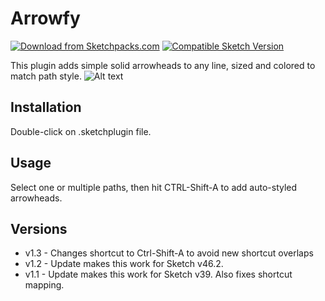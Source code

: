 # Arrowfy
[![Download from Sketchpacks.com](https://badges.sketchpacks.com/plugins/com.jocelynlin.sketch.arrowfy/version.svg)](https://api.sketchpacks.com/v1/plugins/com.jocelynlin.sketch.arrowfy/download) [![Compatible Sketch Version](https://badges.sketchpacks.com/plugins/com.jocelynlin.sketch.arrowfy/compatibility.svg)](https://sketchpacks.com/joclin/arrowfy)

This plugin adds simple solid arrowheads to any line, sized and colored to match path style.
![Alt text](https://github.com/joclin/arrowfy/blob/master/arrowfy_scrnshot.png)

## Installation
Double-click on .sketchplugin file.

## Usage
Select one or multiple paths, then hit CTRL-Shift-A to add auto-styled
arrowheads.

## Versions
- v1.3 - Changes shortcut to Ctrl-Shift-A to avoid new shortcut overlaps
- v1.2 - Update makes this work for Sketch v46.2.
- v1.1 - Update makes this work for Sketch v39. Also fixes shortcut mapping.
